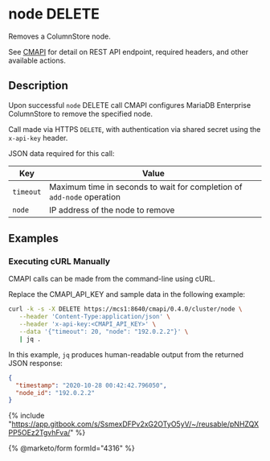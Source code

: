 # node DELETE

Removes a ColumnStore node.

See [CMAPI](./) for detail on REST API endpoint, required headers, and other available actions.

## Description

Upon successful `node` DELETE call CMAPI configures MariaDB Enterprise ColumnStore to remove the specified node.

Call made via HTTPS `DELETE`, with authentication via shared secret using the `x-api-key` header.

JSON data required for this call:

| Key       | Value                                                                  |
| --------- | ---------------------------------------------------------------------- |
| `timeout` | Maximum time in seconds to wait for completion of `add-node` operation |
| `node`    | IP address of the node to remove                                       |

## Examples

### Executing cURL Manually

CMAPI calls can be made from the command-line using cURL.

Replace the CMAPI\_API\_KEY and sample data in the following example:

```bash
curl -k -s -X DELETE https://mcs1:8640/cmapi/0.4.0/cluster/node \
   --header 'Content-Type:application/json' \
   --header 'x-api-key:<CMAPI_API_KEY>' \
   --data '{"timeout": 20, "node": "192.0.2.2"}' \
   | jq .
```

In this example, `jq` produces human-readable output from the returned JSON response:

```json
{
  "timestamp": "2020-10-28 00:42:42.796050",
  "node_id": "192.0.2.2"
}
```

{% include "https://app.gitbook.com/s/SsmexDFPv2xG2OTyO5yV/~/reusable/pNHZQXPP5OEz2TgvhFva/" %}

{% @marketo/form formId="4316" %}
